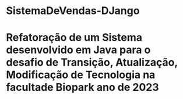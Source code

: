 # SistemaDeVendas-DJango
# Refatoração de um Sistema desenvolvido em Java para o desafio de Transição, Atualização, Modificação de Tecnologia na facultade Biopark ano de 2023